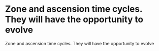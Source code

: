 # Zone and ascension time cycles. They will have the opportunity to evolve

Zone and ascension time cycles. They will have the opportunity to evolve